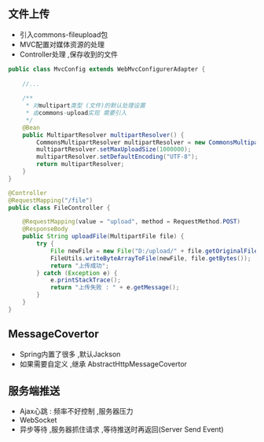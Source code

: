 ## 文件上传

* 引入commons-fileupload包
* MVC配置对媒体资源的处理
* Controller处理 ,保存收到的文件
```java
public class MvcConfig extends WebMvcConfigurerAdapter {
    
    //...
    
    /**
     * 对multipart类型 (文件)的默认处理设置
     * 由commons-upload实现 需要引入
     */
    @Bean
    public MultipartResolver multipartResolver() {
        CommonsMultipartResolver multipartResolver = new CommonsMultipartResolver();
        multipartResolver.setMaxUploadSize(1000000);
        multipartResolver.setDefaultEncoding("UTF-8");
        return multipartResolver;
    }
}

@Controller
@RequestMapping("/file")
public class FileController {

    @RequestMapping(value = "upload", method = RequestMethod.POST)
    @ResponseBody
    public String uploadFile(MultipartFile file) {
        try {
            File newFile = new File("D:/upload/" + file.getOriginalFilename());
            FileUtils.writeByteArrayToFile(newFile, file.getBytes());
            return "上传成功";
        } catch (Exception e) {
            e.printStackTrace();
            return "上传失败 : " + e.getMessage();
        }
    }
}
```

## MessageCovertor

* Spring内置了很多 ,默认Jackson
* 如果需要自定义 ,继承 AbstractHttpMessageCovertor

## 服务端推送

* Ajax心跳 : 频率不好控制 ,服务器压力
* WebSocket
* 异步等待 ,服务器抓住请求 ,等待推送时再返回(Server Send Event)
```java

```




